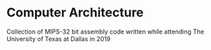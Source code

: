 # Computer Architecture

Collection of MIPS-32 bit assembly code written while attending The University of Texas at Dallas in 2019
